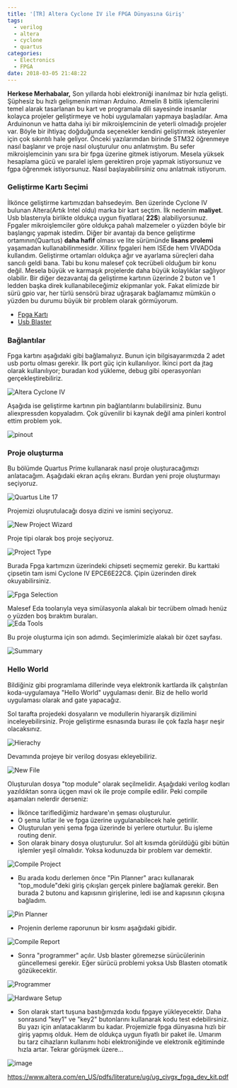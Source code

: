 ```yaml
---
title: '[TR] Altera Cyclone IV ile FPGA Dünyasına Giriş'
tags:
  - verilog
  - altera
  - cyclone
  - quartus
categories:
  - Electronics
  - FPGA
date: 2018-03-05 21:48:22
---
```


**Herkese Merhabalar,** Son yıllarda hobi elektroniği inanılmaz bir hızla
gelişti. Şüphesiz bu hızlı gelişmenin mimarı Arduino. Atmelin 8 bitlik
işlemcilerini temel alarak tasarlanan bu kart ve programala dili sayesinde
insanlar kolayca projeler geliştirmeye ve hobi uygulamaları yapmaya başladılar.
Ama Arduinonun ve hatta daha iyi bir mikroişlemcinin de yeterli olmadığı
projeler var. Böyle bir ihtiyaç doğduğunda seçenekler kendini geliştirmek
isteyenler için çok sıkıntılı hale geliyor. Önceki yazılarımdan birinde STM32
öğrenmeye nasıl başlanır ve proje nasıl oluşturulur onu anlatmıştım. Bu sefer
mikroişlemcinin yanı sıra bir fpga üzerine gitmek istiyorum. Mesela yüksek
hesaplama gücü ve paralel işlem gerektiren proje yapmak istiyorsunuz ve fgpa
öğrenmek istiyorsunuz. Nasıl başlayabilirsiniz onu anlatmak istiyorum.

### Geliştirme Kartı Seçimi

İlkönce geliştirme kartımızdan bahsedeyim. Ben üzerinde Cyclone IV bulunan
Altera(Artık Intel oldu) marka bir kart seçtim. İlk nedenim **maliyet**. Usb
blasterıyla birlikte oldukça uygun fiyatlara( **22$**) alabiliyorsunuz. Fpgaler
mikroişlemciler göre oldukça pahalı malzemeler o yüzden böyle bir başlangıç
yapmak istedim. Diğer bir avantajı da bence geliştirme ortamının(Quartus) **daha
hafif** olması ve lite sürümünde **lisans prolemi** yaşamadan
kullanabilinmesidır. Xillinx fpgaleri hem ISEde hem VIVADOda kullandım.
Geliştirme ortamları oldukça ağır ve ayarlama süreçleri daha sancılı geldi bana.
Tabi bu konu malesef çok tecrübeli olduğum bir konu değil. Mesela büyük ve
karmaşık projelerde daha büyük kolaylıklar sağlıyor olabilir. Bir diğer
dezavantaj da geliştirme kartının üzerinde 2 buton ve 1 ledden başka direk
kullanabileceğimiz ekipmanlar yok. Fakat elimizde bir sürü gpio var, her türlü
sensörü biraz uğraşarak bağlamamız mümkün o yüzden bu durumu büyük bir problem
olarak görmüyorum.

- [Fpga Kartı](https://www.aliexpress.com/item/Free-shipping-EP4CE6-altera-fpga-board-fpga-development-board-fpga-altera-board-fpga-development-board-cyclone/32709028421.html?spm=a2g0s.9042311.0.0.VBIflb)
- [Usb Blaster](https://www.aliexpress.com/item/altera-Mini-Usb-Blaster-Cable-For-CPLD-FPGA-NIOS-JTAG-Altera-Programmer/2038559613.html?spm=a2g0s.9042311.0.0.NiCA6G)

### Bağlantılar

Fpga kartını aşağıdaki gibi bağlamalıyız. Bunun için bilgisayarımızda 2 adet usb
portu olması gerekir. İlk port güç için kullanılıyor. İkinci port da jtag olarak
kullanılıyor; buradan kod yükleme, debug gibi operasyonları
gerçekleştirebiliriz.

![Altera Cyclone IV](1517774609687.png)

Aşağıda ise geliştirme kartının pin bağlantılarını bulabilirsiniz. Bunu
aliexpressden kopyaladım. Çok güvenilir bi kaynak değil ama pinleri kontrol
ettim problem yok.

![pinout](1517769802607.png)

### Proje oluşturma

Bu bölümde Quartus Prime kullanarak nasıl proje oluşturacağımızı anlatacağım.
Aşağıdaki ekran açılış ekranı. Burdan yeni proje oluşturmayı seçiyoruz.

![Quartus Lite 17](1517768578946.png)

Projemizi oluşrutulacağı dosya dizini ve ismini seçiyoruz.

![New Project Wizard](1517768612762.png)

Proje tipi olarak boş proje seçiyoruz.

![Project Type](1517768673693.png)

Burada Fpga kartımızın üzerindeki chipseti seçmemiz gerekir. Bu karttaki
çipsetin tam ismi Cyclone IV EPCE6E22C8. Çipin üzerinden direk okuyabilirsiniz.

![Fpga Selection](1517768688154.png)

Malesef Eda toolarıyla veya simülasyonla alakalı bir tecrübem olmadı henüz o
yüzden boş bıraktım buraları.\
![Eda Tools](1517768694911.png)

Bu proje oluşturma için son adımdı. Seçimlerimizle alakalı bir özet sayfası.

![Summary](1517768702985.png)

### Hello World

Bildiğiniz gibi programlama dillerinde veya elektronik kartlarda ilk
çalıştırılan koda-uygulamaya "Hello World" uygulaması denir. Biz de hello world
uygulaması olarak and gate yapacağız.

Sol tarafta projedeki dosyaların ve modullerin hiyararşik dizilimini
inceleyebilirsiniz. Proje geliştirme esnasında burası ile çok fazla haşır neşir
olacaksınız.

![Hierachy](1517768710777.png)

Devamında projeye bir verilog dosyası ekleyebiliriz.

![New File](1517768748975.png)

Oluşturulan dosya "top module" olarak seçilmelidir. Aşağıdaki verilog kodları
yazıldıktan sonra üçgen mavi ok ile proje compile edilir. Peki compile aşamaları
nelerdir derseniz:

- İlkönce tariflediğimiz hardware'ın şeması oluşturulur.
- O şema lutlar ile ve fpga üzerine uygulanabilecek hale getirilir.
- Oluşturulan yeni şema fpga üzerinde bi yerlere oturtulur. Bu işleme routing
  denir.
- Son olarak binary dosya oluşturulur. Sol alt kısımda görüldüğü gibi bütün
  işlemler yeşil olmalıdır. Yoksa kodunuzda bir problem var demektir.

![Compile Project](1517770190974.png)

- Bu arada kodu derlemen önce "Pin Planner" aracı kullanarak "top_module"deki giriş çıkışları gerçek pinlere
  bağlamak gerekir. Ben burada 2 butonu and kapısının girişlerine, ledi ise and
  kapısının çıkışına bağladım.

![Pin Planner](1517770137749.png)

- Projenin derleme raporunun bir kısmı aşağıdaki gibidir.

![Compile Report](1517770103777.png)

- Sonra "programmer" açılır. Usb blaster göremezse sürücülerinin güncellemesi gerekir. Eğer sürücü problemi yoksa Usb Blasterı otomatik gözükecektir.

![Programmer](1517770315712.png)

![Hardware Setup](1517770348265.png)

- Son olarak start tuşuna
  bastığımızda kodu fpgaye yükleyecektir. Daha sonrasınd "key1" ve "key2"
  butonlarını kullanarak kodu test edebilirsiniz. Bu yazı için anlatacaklarım bu
  kadar. Projemizle fpga dünyasına hızlı bir giriş yapmış olduk. Hem de oldukça
  uygun fiyatlı bir paket ile. Umarım bu tarz cihazların kullanımı hobi
  elektroniğinde ve elektronik eğitiminde hızla artar. Tekrar görüşmek üzere...

![image](1517774536266.png)

https://www.altera.com/en_US/pdfs/literature/ug/ug_civgx_fpga_dev_kit.pdf
